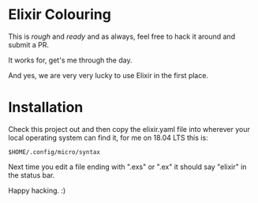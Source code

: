 # Elixir Colouring

This is *rough* and *ready* and as always, feel free to hack it around and submit a PR.

It works for, get's me through the day.

And yes, we are very very lucky to use Elixir in the first place.

# Installation

Check this project out and then copy the elixir.yaml file into wherever your local operating
system can find it, for me on 18.04 LTS this is:

    $HOME/.config/micro/syntax

Next time you edit a file ending with ".exs" or ".ex" it should say "elixir" in the status bar.

Happy hacking.  :)
